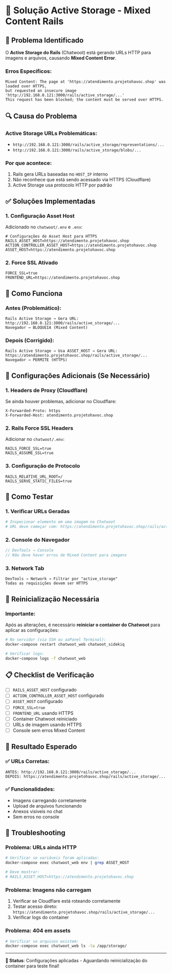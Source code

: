 # 🔧 Solução Active Storage - Mixed Content Rails

## 🚨 Problema Identificado

O **Active Storage do Rails** (Chatwoot) está gerando URLs HTTP para imagens e arquivos, causando **Mixed Content Error**.

### Erros Específicos:
```
Mixed Content: The page at 'https://atendimento.projetohavoc.shop' was loaded over HTTPS, 
but requested an insecure image 'http://192.168.0.121:3000/rails/active_storage/...'
This request has been blocked; the content must be served over HTTPS.
```

## 🔍 Causa do Problema

### **Active Storage URLs Problemáticas:**
- `http://192.168.0.121:3000/rails/active_storage/representations/...`
- `http://192.168.0.121:3000/rails/active_storage/blobs/...`

### **Por que acontece:**
1. Rails gera URLs baseadas no `HOST_IP` interno
2. Não reconhece que está sendo acessado via HTTPS (Cloudflare)
3. Active Storage usa protocolo HTTP por padrão

## ✅ Soluções Implementadas

### **1. Configuração Asset Host**
Adicionado no `chatwoot/.env` e `.env`:

```env
# Configurações de Asset Host para HTTPS
RAILS_ASSET_HOST=https://atendimento.projetohavoc.shop
ACTION_CONTROLLER_ASSET_HOST=https://atendimento.projetohavoc.shop
ASSET_HOST=https://atendimento.projetohavoc.shop
```

### **2. Force SSL Ativado**
```env
FORCE_SSL=true
FRONTEND_URL=https://atendimento.projetohavoc.shop
```

## 🔧 Como Funciona

### **Antes (Problemático):**
```
Rails Active Storage → Gera URL: http://192.168.0.121:3000/rails/active_storage/...
Navegador → BLOQUEIA (Mixed Content)
```

### **Depois (Corrigido):**
```
Rails Active Storage → Usa ASSET_HOST → Gera URL: https://atendimento.projetohavoc.shop/rails/active_storage/...
Navegador → PERMITE (HTTPS)
```

## 🚀 Configurações Adicionais (Se Necessário)

### **1. Headers de Proxy (Cloudflare)**
Se ainda houver problemas, adicionar no Cloudflare:
```
X-Forwarded-Proto: https
X-Forwarded-Host: atendimento.projetohavoc.shop
```

### **2. Rails Force SSL Headers**
Adicionar no `chatwoot/.env`:
```env
RAILS_FORCE_SSL=true
RAILS_ASSUME_SSL=true
```

### **3. Configuração de Protocolo**
```env
RAILS_RELATIVE_URL_ROOT=/
RAILS_SERVE_STATIC_FILES=true
```

## 🧪 Como Testar

### **1. Verificar URLs Geradas**
```bash
# Inspecionar elemento em uma imagem no Chatwoot
# URL deve começar com: https://atendimento.projetohavoc.shop/rails/active_storage/...
```

### **2. Console do Navegador**
```javascript
// DevTools → Console
// Não deve haver erros de Mixed Content para imagens
```

### **3. Network Tab**
```
DevTools → Network → Filtrar por "active_storage"
Todas as requisições devem ser HTTPS
```

## 🔄 Reinicialização Necessária

### **Importante:**
Após as alterações, é necessário **reiniciar o container do Chatwoot** para aplicar as configurações:

```bash
# No servidor (via SSH ou aaPanel Terminal):
docker-compose restart chatwoot_web chatwoot_sidekiq

# Verificar logs:
docker-compose logs -f chatwoot_web
```

## 📋 Checklist de Verificação

- [ ] `RAILS_ASSET_HOST` configurado
- [ ] `ACTION_CONTROLLER_ASSET_HOST` configurado  
- [ ] `ASSET_HOST` configurado
- [ ] `FORCE_SSL=true`
- [ ] `FRONTEND_URL` usando HTTPS
- [ ] Container Chatwoot reiniciado
- [ ] URLs de imagem usando HTTPS
- [ ] Console sem erros Mixed Content

## 🎯 Resultado Esperado

### **✅ URLs Corretas:**
```
ANTES: http://192.168.0.121:3000/rails/active_storage/...
DEPOIS: https://atendimento.projetohavoc.shop/rails/active_storage/...
```

### **✅ Funcionalidades:**
- Imagens carregando corretamente
- Upload de arquivos funcionando
- Anexos visíveis no chat
- Sem erros no console

## 🚨 Troubleshooting

### **Problema: URLs ainda HTTP**
```bash
# Verificar se variáveis foram aplicadas:
docker-compose exec chatwoot_web env | grep ASSET_HOST

# Deve mostrar:
# RAILS_ASSET_HOST=https://atendimento.projetohavoc.shop
```

### **Problema: Imagens não carregam**
1. Verificar se Cloudflare está roteando corretamente
2. Testar acesso direto: `https://atendimento.projetohavoc.shop/rails/active_storage/...`
3. Verificar logs do container

### **Problema: 404 em assets**
```bash
# Verificar se arquivos existem:
docker-compose exec chatwoot_web ls -la /app/storage/
```

---

**🎯 Status**: Configurações aplicadas - Aguardando reinicialização do container para teste final!